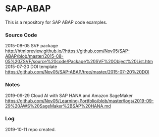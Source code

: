 # SAP-ABAP
This is a repository for SAP ABAP code examples.

### Source Code 

2015-08-05 SVF package   
http://htmlpreview.github.io/?https://github.com/Nov05/SAP-ABAP/blob/master/2015-08-05%20ZSVF/source%20code/Package%20SVF%20Object%20List.htm   
2015-07-20 DOI template   
https://github.com/Nov05/SAP-ABAP/tree/master/2015-07-20%20DOI   

### Notes   

2019-09-29 Cloud AI with SAP HANA and Amazon SageMaker    
https://github.com/Nov05/Learning-Portfolio/blob/master/logs/2019-09-29%20AWS%20SageMaker%2BSAP%20HANA.md

### Log

2019-10-11 repo created.
